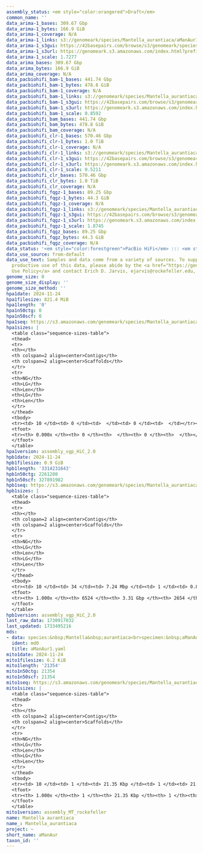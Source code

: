 ```yaml
---
assembly_status: <em style="color:orangered">Draft</em>
common_name: ''
data_arima-1_bases: 309.67 Gbp
data_arima-1_bytes: 166.9 GiB
data_arima-1_coverage: N/A
data_arima-1_links: s3://genomeark/species/Mantella_aurantiaca/aManAur1/genomic_data/arima/<br>
data_arima-1_s3gui: https://42basepairs.com/browse/s3/genomeark/species/Mantella_aurantiaca/aManAur1/genomic_data/arima/
data_arima-1_s3url: https://genomeark.s3.amazonaws.com/index.html?prefix=species/Mantella_aurantiaca/aManAur1/genomic_data/arima/
data_arima-1_scale: 1.7277
data_arima_bases: 309.67 Gbp
data_arima_bytes: 166.9 GiB
data_arima_coverage: N/A
data_pacbiohifi_bam-1_bases: 441.74 Gbp
data_pacbiohifi_bam-1_bytes: 478.8 GiB
data_pacbiohifi_bam-1_coverage: N/A
data_pacbiohifi_bam-1_links: s3://genomeark/species/Mantella_aurantiaca/aManAur1/genomic_data/pacbio_hifi/<br>
data_pacbiohifi_bam-1_s3gui: https://42basepairs.com/browse/s3/genomeark/species/Mantella_aurantiaca/aManAur1/genomic_data/pacbio_hifi/
data_pacbiohifi_bam-1_s3url: https://genomeark.s3.amazonaws.com/index.html?prefix=species/Mantella_aurantiaca/aManAur1/genomic_data/pacbio_hifi/
data_pacbiohifi_bam-1_scale: 0.8592
data_pacbiohifi_bam_bases: 441.74 Gbp
data_pacbiohifi_bam_bytes: 478.8 GiB
data_pacbiohifi_bam_coverage: N/A
data_pacbiohifi_clr-1_bases: 570.46 Gbp
data_pacbiohifi_clr-1_bytes: 1.0 TiB
data_pacbiohifi_clr-1_coverage: N/A
data_pacbiohifi_clr-1_links: s3://genomeark/species/Mantella_aurantiaca/aManAur1/genomic_data/pacbio_hifi/<br>
data_pacbiohifi_clr-1_s3gui: https://42basepairs.com/browse/s3/genomeark/species/Mantella_aurantiaca/aManAur1/genomic_data/pacbio_hifi/
data_pacbiohifi_clr-1_s3url: https://genomeark.s3.amazonaws.com/index.html?prefix=species/Mantella_aurantiaca/aManAur1/genomic_data/pacbio_hifi/
data_pacbiohifi_clr-1_scale: 0.5211
data_pacbiohifi_clr_bases: 570.46 Gbp
data_pacbiohifi_clr_bytes: 1.0 TiB
data_pacbiohifi_clr_coverage: N/A
data_pacbiohifi_fqgz-1_bases: 89.25 Gbp
data_pacbiohifi_fqgz-1_bytes: 44.3 GiB
data_pacbiohifi_fqgz-1_coverage: N/A
data_pacbiohifi_fqgz-1_links: s3://genomeark/species/Mantella_aurantiaca/aManAur1/genomic_data/pacbio_hifi/<br>
data_pacbiohifi_fqgz-1_s3gui: https://42basepairs.com/browse/s3/genomeark/species/Mantella_aurantiaca/aManAur1/genomic_data/pacbio_hifi/
data_pacbiohifi_fqgz-1_s3url: https://genomeark.s3.amazonaws.com/index.html?prefix=species/Mantella_aurantiaca/aManAur1/genomic_data/pacbio_hifi/
data_pacbiohifi_fqgz-1_scale: 1.8745
data_pacbiohifi_fqgz_bases: 89.25 Gbp
data_pacbiohifi_fqgz_bytes: 44.3 GiB
data_pacbiohifi_fqgz_coverage: N/A
data_status: '<em style="color:forestgreen">PacBio HiFi</em> ::: <em style="color:forestgreen">Arima</em>'
data_use_source: from-default
data_use_text: Samples and data come from a variety of sources. To support fair and
  productive use of this data, please abide by the <a href="https://genome10k.soe.ucsc.edu/data-use-policies/">Data
  Use Policy</a> and contact Erich D. Jarvis, ejarvis@rockefeller.edu, with any questions.
genome_size: 0
genome_size_display: ''
genome_size_method: ''
hpa1date: 2024-11-24
hpa1filesize: 821.4 MiB
hpa1length: '0'
hpa1n50ctg: 0
hpa1n50scf: 0
hpa1seq: https://s3.amazonaws.com/genomeark/species/Mantella_aurantiaca/aManAur1/assembly_vgp_HiC_2.0/aManAur1.HiC.hap1.20241124.fasta.gz
hpa1sizes: |
  <table class="sequence-sizes-table">
  <thead>
  <tr>
  <th></th>
  <th colspan=2 align=center>Contigs</th>
  <th colspan=2 align=center>Scaffolds</th>
  </tr>
  <tr>
  <th>NG</th>
  <th>LG</th>
  <th>Len</th>
  <th>LG</th>
  <th>Len</th>
  </tr>
  </thead>
  <tbody>
  <tr><td> 10 </td><td> 0 </td><td>  </td><td> 0 </td><td>  </td></tr><tr><td> 20 </td><td> 0 </td><td>  </td><td> 0 </td><td>  </td></tr><tr><td> 30 </td><td> 0 </td><td>  </td><td> 0 </td><td>  </td></tr><tr><td> 40 </td><td> 0 </td><td>  </td><td> 0 </td><td>  </td></tr><tr style="background-color:#cccccc;"><td> 50 </td><td> 0 </td><td style="background-color:#ff8888;">  </td><td> 0 </td><td style="background-color:#ff8888;">  </td></tr><tr><td> 60 </td><td> 0 </td><td>  </td><td> 0 </td><td>  </td></tr><tr><td> 70 </td><td> 0 </td><td>  </td><td> 0 </td><td>  </td></tr><tr><td> 80 </td><td> 0 </td><td>  </td><td> 0 </td><td>  </td></tr><tr><td> 90 </td><td> 0 </td><td>  </td><td> 0 </td><td>  </td></tr><tr><td> 100 </td><td> 0 </td><td>  </td><td> 0 </td><td>  </td></tr></tbody>
  <tfoot>
  <tr><th> 0.000x </th><th> 0 </th><th>  </th><th> 0 </th><th>  </th></tr>
  </tfoot>
  </table>
hpa1version: assembly_vgp_HiC_2.0
hpb1date: 2024-11-24
hpb1filesize: 0.9 GiB
hpb1length: '3314231643'
hpb1n50ctg: 2261280
hpb1n50scf: 327891982
hpb1seq: https://s3.amazonaws.com/genomeark/species/Mantella_aurantiaca/aManAur1/assembly_vgp_HiC_2.0/aManAur1.HiC.hap2.20241124.fasta.gz
hpb1sizes: |
  <table class="sequence-sizes-table">
  <thead>
  <tr>
  <th></th>
  <th colspan=2 align=center>Contigs</th>
  <th colspan=2 align=center>Scaffolds</th>
  </tr>
  <tr>
  <th>NG</th>
  <th>LG</th>
  <th>Len</th>
  <th>LG</th>
  <th>Len</th>
  </tr>
  </thead>
  <tbody>
  <tr><td> 10 </td><td> 34 </td><td> 7.24 Mbp </td><td> 1 </td><td> 0.89 Gbp </td></tr><tr><td> 20 </td><td> 87 </td><td> 5.35 Mbp </td><td> 1 </td><td> 0.89 Gbp </td></tr><tr><td> 30 </td><td> 159 </td><td> 4.02 Mbp </td><td> 2 </td><td> 469.89 Mbp </td></tr><tr><td> 40 </td><td> 254 </td><td> 3.06 Mbp </td><td> 2 </td><td> 469.89 Mbp </td></tr><tr style="background-color:#cccccc;"><td> 50 </td><td> 380 </td><td style="background-color:#88ff88;"> 2.26 Mbp </td><td> 3 </td><td style="background-color:#88ff88;"> 327.89 Mbp </td></tr><tr><td> 60 </td><td> 552 </td><td> 1.62 Mbp </td><td> 5 </td><td> 183.02 Mbp </td></tr><tr><td> 70 </td><td> 803 </td><td> 1.08 Mbp </td><td> 7 </td><td> 162.53 Mbp </td></tr><tr><td> 80 </td><td> 1214 </td><td> 0.59 Mbp </td><td> 9 </td><td> 134.86 Mbp </td></tr><tr><td> 90 </td><td> 2057 </td><td> 254.04 Kbp </td><td> 12 </td><td> 101.84 Mbp </td></tr><tr><td> 100 </td><td> 6524 </td><td> 3.41 Kbp </td><td> 2654 </td><td> 3.41 Kbp </td></tr></tbody>
  <tfoot>
  <tr><th> 1.000x </th><th> 6524 </th><th> 3.31 Gbp </th><th> 2654 </th><th> 3.31 Gbp </th></tr>
  </tfoot>
  </table>
hpb1version: assembly_vgp_HiC_2.0
last_raw_data: 1730917032
last_updated: 1733495216
mds:
- data: species:&nbsp;Mantella&nbsp;aurantiaca<br>specimen:&nbsp;aManAur1<br>projects:&nbsp;<br>&nbsp;&nbsp;-&nbsp;vgp<br>assembled_by_group:&nbsp;Rockefeller<br>data_location:&nbsp;S3<br>release_to:&nbsp;S3<br>combine_for_curation:&nbsp;true<br>hap1:&nbsp;s3://genomeark/species/Mantella_aurantiaca/aManAur1/assembly_vgp_HiC_2.0/aManAur1.HiC.hap1.20241124.fasta.gz&nbsp;<br>hap2:&nbsp;s3://genomeark/species/Mantella_aurantiaca/aManAur1/assembly_vgp_HiC_2.0/aManAur1.HiC.hap2.20241124.fasta.gz&nbsp;<br>pretext_hap1:&nbsp;s3://genomeark/species/Mantella_aurantiaca/aManAur1/assembly_vgp_HiC_2.0/evaluation/hap1/pretext/aManAur1_hap1__s2_heatmap.pretext&nbsp;<br>pretext_hap2:&nbsp;s3://genomeark/species/Mantella_aurantiaca/aManAur1/assembly_vgp_HiC_2.0/evaluation/hap2/pretext/aManAur1_hap2__s2_heatmap.pretext&nbsp;&nbsp;<br>kmer_spectra_img:&nbsp;s3://genomeark/species/Mantella_aurantiaca/aManAur1/assembly_vgp_HiC_2.0/evaluation/merqury/aManAur1_png/<br>pacbio_read_dir:&nbsp;s3://genomeark/species/Mantella_aurantiaca/aManAur1/genomic_data/pacbio_hifi/<br>pacbio_read_type:&nbsp;hifi<br>hic_read_dir:&nbsp;s3://genomeark/species/Mantella_aurantiaca/aManAur1/genomic_data/arima/<br>mito:&nbsp;s3://genomeark/species/Mantella_aurantiaca/aManAur1/assembly_MT_rockefeller/aManAur1.MT.20241124.fasta.gz<br>pipeline:&nbsp;<br>&nbsp;&nbsp;-&nbsp;hifiasm&nbsp;(0.19.8+galaxy0)<br>&nbsp;&nbsp;-&nbsp;yahs&nbsp;(1.2a.2+galaxy1)<br>notes:&nbsp;This&nbsp;was&nbsp;a&nbsp;Hifiasm-HiC&nbsp;assembly&nbsp;of&nbsp;aManAur1,&nbsp;resulting&nbsp;in&nbsp;two&nbsp;complete&nbsp;haplotypes.&nbsp;HiC&nbsp;scaffolding&nbsp;was&nbsp;performed&nbsp;with&nbsp;YaHS.&nbsp;The&nbsp;HiC&nbsp;prep&nbsp;kit&nbsp;used&nbsp;was&nbsp;Arima&nbsp;library&nbsp;prep.&nbsp;The&nbsp;HiC&nbsp;reads&nbsp;needed&nbsp;to&nbsp;have&nbsp;5&nbsp;bp&nbsp;trimmed&nbsp;from&nbsp;the&nbsp;5'&nbsp;end&nbsp;due&nbsp;to&nbsp;adapter&nbsp;left&nbsp;over&nbsp;from&nbsp;the&nbsp;Arima&nbsp;library&nbsp;prep&nbsp;kit.&nbsp;This&nbsp;is&nbsp;a&nbsp;VGP&nbsp;Phase&nbsp;1&nbsp;species&nbsp;we&nbsp;are&nbsp;submitting&nbsp;for&nbsp;dual&nbsp;curation.<br>
  ident: md0
  title: aManAur1.yaml
mito1date: 2024-11-24
mito1filesize: 6.2 KiB
mito1length: '21354'
mito1n50ctg: 21354
mito1n50scf: 21354
mito1seq: https://s3.amazonaws.com/genomeark/species/Mantella_aurantiaca/aManAur1/assembly_MT_rockefeller/aManAur1.MT.20241124.fasta.gz
mito1sizes: |
  <table class="sequence-sizes-table">
  <thead>
  <tr>
  <th></th>
  <th colspan=2 align=center>Contigs</th>
  <th colspan=2 align=center>Scaffolds</th>
  </tr>
  <tr>
  <th>NG</th>
  <th>LG</th>
  <th>Len</th>
  <th>LG</th>
  <th>Len</th>
  </tr>
  </thead>
  <tbody>
  <tr><td> 10 </td><td> 1 </td><td> 21.35 Kbp </td><td> 1 </td><td> 21.35 Kbp </td></tr><tr><td> 20 </td><td> 1 </td><td> 21.35 Kbp </td><td> 1 </td><td> 21.35 Kbp </td></tr><tr><td> 30 </td><td> 1 </td><td> 21.35 Kbp </td><td> 1 </td><td> 21.35 Kbp </td></tr><tr><td> 40 </td><td> 1 </td><td> 21.35 Kbp </td><td> 1 </td><td> 21.35 Kbp </td></tr><tr style="background-color:#cccccc;"><td> 50 </td><td> 1 </td><td style="background-color:#ff8888;"> 21.35 Kbp </td><td> 1 </td><td style="background-color:#ff8888;"> 21.35 Kbp </td></tr><tr><td> 60 </td><td> 1 </td><td> 21.35 Kbp </td><td> 1 </td><td> 21.35 Kbp </td></tr><tr><td> 70 </td><td> 1 </td><td> 21.35 Kbp </td><td> 1 </td><td> 21.35 Kbp </td></tr><tr><td> 80 </td><td> 1 </td><td> 21.35 Kbp </td><td> 1 </td><td> 21.35 Kbp </td></tr><tr><td> 90 </td><td> 1 </td><td> 21.35 Kbp </td><td> 1 </td><td> 21.35 Kbp </td></tr><tr><td> 100 </td><td> 1 </td><td> 21.35 Kbp </td><td> 1 </td><td> 21.35 Kbp </td></tr></tbody>
  <tfoot>
  <tr><th> 1.000x </th><th> 1 </th><th> 21.35 Kbp </th><th> 1 </th><th> 21.35 Kbp </th></tr>
  </tfoot>
  </table>
mito1version: assembly_MT_rockefeller
name: Mantella aurantiaca
name_: Mantella_aurantiaca
project: ~
short_name: aManAur
taxon_id: ''
---
```

